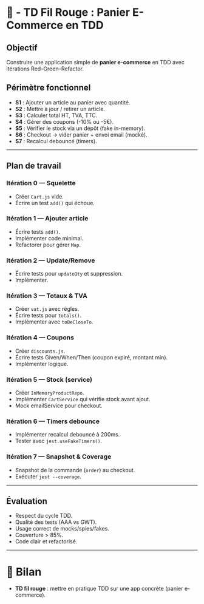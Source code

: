 # 🔵 - TD Fil Rouge : Panier E-Commerce en TDD

## Objectif
Construire une application simple de **panier e-commerce** en TDD avec itérations Red–Green–Refactor.

## Périmètre fonctionnel
- **S1** : Ajouter un article au panier avec quantité.
- **S2** : Mettre à jour / retirer un article.
- **S3** : Calculer total HT, TVA, TTC.
- **S4** : Gérer des coupons (-10% ou -5€).
- **S5** : Vérifier le stock via un dépôt (fake in-memory).
- **S6** : Checkout → vider panier + envoi email (mocké).
- **S7** : Recalcul debouncé (timers).

---

## Plan de travail

### Itération 0 — Squelette
- Créer `Cart.js` vide.
- Écrire un test `add()` qui échoue.

### Itération 1 — Ajouter article
- Écrire tests `add()`.
- Implémenter code minimal.
- Refactorer pour gérer `Map`.

### Itération 2 — Update/Remove
- Écrire tests pour `updateQty` et suppression.
- Implémenter.

### Itération 3 — Totaux & TVA
- Créer `vat.js` avec règles.
- Écrire tests pour `totals()`.
- Implémenter avec `toBeCloseTo`.

### Itération 4 — Coupons
- Créer `discounts.js`.
- Écrire tests Given/When/Then (coupon expiré, montant min).
- Implémenter logique.

### Itération 5 — Stock (service)
- Créer `InMemoryProductRepo`.
- Implémenter `CartService` qui vérifie stock avant ajout.
- Mock emailService pour checkout.

### Itération 6 — Timers debounce
- Implémenter recalcul debouncé à 200ms.
- Tester avec `jest.useFakeTimers()`.

### Itération 7 — Snapshot & Coverage
- Snapshot de la commande (`order`) au checkout.
- Exécuter `jest --coverage`.

---

## Évaluation
- Respect du cycle TDD.
- Qualité des tests (AAA vs GWT).
- Usage correct de mocks/spies/fakes.
- Couverture > 85%.
- Code clair et refactorisé.

---

# 🎯 Bilan 
- **TD fil rouge** : mettre en pratique TDD sur une app concrète (panier e-commerce).  
